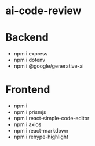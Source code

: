 # ai-code-review

# Backend
- npm i express
- npm i dotenv 
- npm i @google/generative-ai

# Frontend
- npm i
- npm i prismjs
- npm i react-simple-code-editor
- npm i axios
- npm i react-markdown
- npm i rehype-highlight
